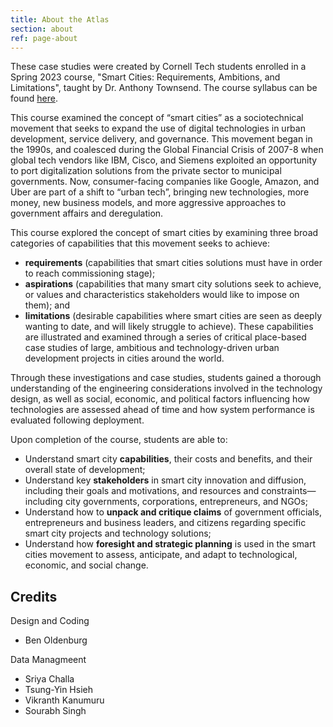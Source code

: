 ```yaml
---
title: About the Atlas
section: about
ref: page-about
---
```


These case studies were created by Cornell Tech students enrolled in a Spring 2023 course, "Smart Cities: Requirements, Ambitions, and Limitations", taught by Dr. Anthony Townsend. The course syllabus can be found [here](https://classes.cornell.edu/download/syllabus-simple/SP23/INFO/5455/1/030).

This course examined the concept of “smart cities” as a sociotechnical movement that seeks to expand the use of digital technologies in urban development, service delivery, and governance. This movement began in the 1990s, and coalesced during the Global Financial Crisis of 2007-8 when global tech vendors like IBM, Cisco, and Siemens exploited an opportunity to port digitalization solutions from the private sector to municipal governments. Now, consumer-facing companies like Google, Amazon, and Uber are part of a shift to “urban tech”, bringing new technologies, more money, new business models, and more aggressive approaches to government affairs and deregulation.

This course explored the concept of smart cities by examining three broad categories of capabilities that this movement seeks to achieve:

- **requirements** (capabilities that smart cities solutions must have in order to reach commissioning stage);
- **aspirations** (capabilities that many smart city solutions seek to achieve, or values and characteristics stakeholders would like to impose on them); and
- **limitations** (desirable capabilities where smart cities are seen as deeply wanting to date, and will likely struggle to achieve). These capabilities are illustrated and examined through a series of critical place-based case studies of large, ambitious and technology-driven urban development projects in cities around the world.

Through these investigations and case studies, students gained a thorough understanding of the engineering considerations involved in the technology design, as well as social, economic, and political factors influencing how technologies are assessed ahead of time and how system performance is evaluated following deployment.

Upon completion of the course, students are able to:

- Understand smart city **capabilities**, their costs and benefits, and their overall state of development;
- Understand key **stakeholders** in smart city innovation and diffusion, including their goals and motivations, and resources and constraints—including city governments, corporations, entrepreneurs, and NGOs;
- Understand how to **unpack and critique claims** of government officials, entrepreneurs and business leaders, and citizens regarding specific smart city projects and technology solutions;
- Understand how **foresight and strategic planning** is used in the smart cities movement to assess, anticipate, and adapt to technological, economic, and social change.

## Credits

Design and Coding

- Ben Oldenburg

Data Managmeent

- Sriya Challa
- Tsung-Yin Hsieh
- Vikranth Kanumuru
- Sourabh Singh
